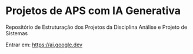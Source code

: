 # Projetos de APS com IA Generativa
Repositório de Estruturação dos Projetos da Disciplina Análise e Projeto de Sistemas

Entrar em:
https://ai.google.dev

